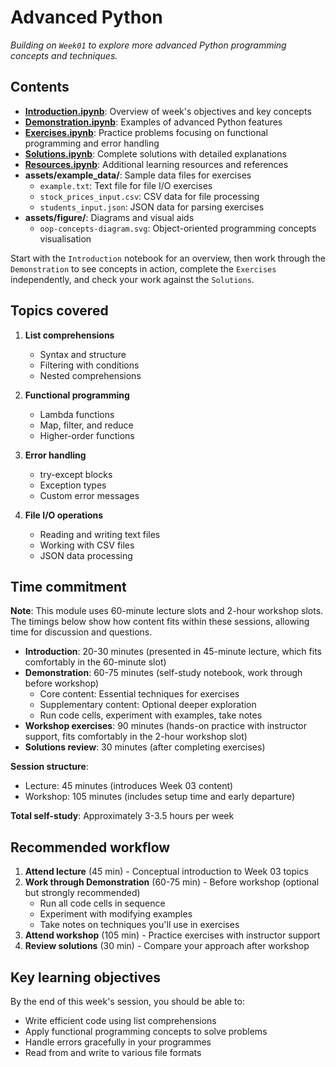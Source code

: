 # Advanced Python

*Building on `Week01` to explore more advanced Python programming concepts and techniques.*

## Contents

- **[Introduction.ipynb](./Introduction.ipynb)**: Overview of week's objectives and key concepts
- **[Demonstration.ipynb](./Demonstration.ipynb)**: Examples of advanced Python features
- **[Exercises.ipynb](./Exercises.ipynb)**: Practice problems focusing on functional programming and error handling
- **[Solutions.ipynb](./Solutions.ipynb)**: Complete solutions with detailed explanations
- **[Resources.ipynb](./Resources.ipynb)**: Additional learning resources and references
- **assets/example_data/**: Sample data files for exercises
  - `example.txt`: Text file for file I/O exercises
  - `stock_prices_input.csv`: CSV data for file processing
  - `students_input.json`: JSON data for parsing exercises
- **assets/figure/**: Diagrams and visual aids
  - `oop-concepts-diagram.svg`: Object-oriented programming concepts visualisation

Start with the `Introduction` notebook for an overview, then work through the `Demonstration` to see concepts in action, complete the `Exercises` independently, and check your work against the `Solutions`.

## Topics covered

1. **List comprehensions**
   - Syntax and structure
   - Filtering with conditions
   - Nested comprehensions

2. **Functional programming**
   - Lambda functions
   - Map, filter, and reduce
   - Higher-order functions

3. **Error handling**
   - try-except blocks
   - Exception types
   - Custom error messages

4. **File I/O operations**
   - Reading and writing text files
   - Working with CSV files
   - JSON data processing

## Time commitment

**Note**: This module uses 60-minute lecture slots and 2-hour workshop slots. The timings below show how content fits within these sessions, allowing time for discussion and questions.

- **Introduction**: 20-30 minutes (presented in 45-minute lecture, which fits comfortably in the 60-minute slot)
- **Demonstration**: 60-75 minutes (self-study notebook, work through before workshop)
  - Core content: Essential techniques for exercises
  - Supplementary content: Optional deeper exploration
  - Run code cells, experiment with examples, take notes
- **Workshop exercises**: 90 minutes (hands-on practice with instructor support, fits comfortably in the 2-hour workshop slot)
- **Solutions review**: 30 minutes (after completing exercises)

**Session structure**:
- Lecture: 45 minutes (introduces Week 03 content)
- Workshop: 105 minutes (includes setup time and early departure)

**Total self-study**: Approximately 3-3.5 hours per week

## Recommended workflow

1. **Attend lecture** (45 min) - Conceptual introduction to Week 03 topics
2. **Work through Demonstration** (60-75 min) - Before workshop (optional but strongly recommended)
   - Run all code cells in sequence
   - Experiment with modifying examples
   - Take notes on techniques you'll use in exercises
3. **Attend workshop** (105 min) - Practice exercises with instructor support
4. **Review solutions** (30 min) - Compare your approach after workshop

## Key learning objectives

By the end of this week's session, you should be able to:

- Write efficient code using list comprehensions
- Apply functional programming concepts to solve problems
- Handle errors gracefully in your programmes
- Read from and write to various file formats